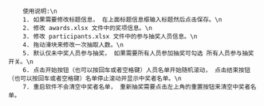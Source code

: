         使用说明:\n
        1. 如果需要修改标题信息， 在上面标题信息框输入标题然后点击保存。\n
        2. 修改 awards.xlsx 文件中的奖项信息。\n
        3. 修改 participants.xlsx 文件中的参与抽奖人员信息。\n
        4. 拖动滑块来修改一次抽取人数。\n
        5. 默认仅未中奖人员参与抽奖， 如果需要所有人员参加抽奖可勾选 所有人员参与抽奖 开关。\n
        6. 点击开始按钮（也可以按回车或者空格键）人员名单开始随机滚动， 点击结束按钮（也可以按回车或者空格键）名单停止滚动并显示中奖者名单。\n
        7. 重启软件不会清空中奖者名单， 重新抽奖需要点击左上角的重置按钮来清空中奖者名单。
